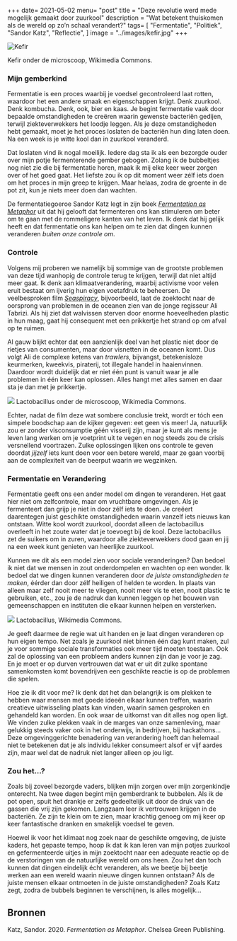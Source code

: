 +++
date= 2021-05-02
menu= "post"
title = "Deze revolutie werd mede mogelijk gemaakt door zuurkool"
description = "Wat betekent thuiskomen als de wereld op zo’n schaal verandert?"
tags= [
    "Fermentatie",
    "Politiek",
    "Sandor Katz",
    "Reflectie",
]
image = "../images/kefir.jpg"
+++

![](https://upload.wikimedia.org/wikipedia/commons/thumb/b/be/Kefir_wodny_%28Tibicos%29.jpg/640px-Kefir_wodny_%28Tibicos%29.jpg "Kefir")

Kefir onder de microscoop, Wikimedia Commons.

### Mijn gemberkind 

Fermentatie is een proces waarbij je voedsel gecontroleerd laat rotten, waardoor het een andere smaak en eigenschappen krijgt. Denk zuurkool. Denk kombucha. Denk, ook, bier en kaas. Je begint fermentatie vaak door bepaalde omstandigheden te creëren waarin gewenste bacteriën gedijen, terwijl ziekteverwekkers het loodje leggen. Als je deze omstandigheden hebt gemaakt, moet je het proces loslaten de bacteriën hun ding laten doen. Na een week is je witte kool dan in zuurkool veranderd. 

Dat loslaten vind ik nogal moeilijk. Iedere dag sta ik als een bezorgde ouder over mijn potje fermenterende gember gebogen. Zolang ik de bubbeltjes nog niet zie die bij fermentatie horen, maak ik mij elke keer weer zorgen over of het goed gaat. Het liefste zou ik op dit moment weer zélf iets doen om het proces in mijn greep te krijgen. Maar helaas, zodra de groente in de pot zit, kun je niets meer doen dan wachten.

De fermentatiegoeroe Sandor Katz legt in zijn boek [*Fermentation as Metaphor*](https://www.chelseagreen.com/product/fermentation-as-metaphor/) uit dat hij gelooft dat fermenteren ons kan stimuleren om beter om te gaan met de rommeligere kanten van het leven. Ik denk dat hij gelijk heeft en dat fermentatie ons kan helpen om te zien dat dingen kunnen veranderen *buiten onze controle om*. 

### Controle 

Volgens mij proberen we namelijk bij sommige van de grootste problemen van deze tijd wanhopig de controle terug te krijgen, terwijl dat niet altijd meer gaat. Ik denk aan klimaatverandering, waarbij activisme voor velen eruit bestaat om ijverig hun eigen voetafdruk te beheersen. De veelbesproken film [*Seaspiracy*](https://www.seaspiracy.org/), bijvoorbeeld, laat de zoektocht naar de oorsprong van problemen in de oceanen zien van de jonge regisseur Ali Tabrizi. Als hij ziet dat walvissen sterven door enorme hoeveelheden plastic in hun maag, gaat hij consequent met een prikkertje het strand op om afval op te ruimen. 

Al gauw blijkt echter dat een aanzienlijk deel van het plastic niet door de rietjes van consumenten, maar door visnetten in de oceanen komt. Dus volgt Ali de complexe ketens van *trawlers*, bijvangst, betekenisloze keurmerken, kweekvis, piraterij, tot illegale handel in haaienvinnen. Daardoor wordt duidelijk dat er niet één punt is vanuit waar je alle problemen in één keer kan oplossen. Alles hangt met alles samen en daar sta je dan met je prikkertje. 

![](https://upload.wikimedia.org/wikipedia/commons/thumb/9/96/Lactobacillus_%28Gram%2B%29.jpg/640px-Lactobacillus_%28Gram%2B%29.jpg)
Lactobacillus onder de microscoop, Wikimedia Commons.

Echter, nadat de film deze wat sombere conclusie trekt, wordt er tóch een simpele boodschap aan de kijker gegeven: eet geen vis meer! Ja, natuurlijk zou er zonder visconsumptie géén visserij zijn, maar je kunt als mens je leven lang werken om je voetprint uit te vegen en nog steeds zou de crisis versnellend voortrazen. Zulke oplossingen lijken ons controle te geven doordat *jijzelf* iets kunt doen voor een betere wereld, maar ze gaan voorbij aan de complexiteit van de beerput waarin we wegzinken. 

### Fermentatie en Verandering

Fermentatie geeft ons een ander model om dingen te veranderen. Het gaat hier niet om zelfcontrole, maar om vruchtbare omgevingen. Als je fermenteert dan grijp je niet in door zélf iets te doen. Je creëert daarentegen juist geschikte omstandigheden waarin vanzelf iets nieuws kan ontstaan. Witte kool wordt zuurkool, doordat alleen de lactobacillus overleeft in het zoute water dat je toevoegt bij de kool. Deze lactobacillus zet de suikers om in zuren, waardoor alle ziekteverwekkers dood gaan en jij na een week kunt genieten van heerlijke zuurkool.

Kunnen we dit als een model zien voor sociale veranderingen? Dan bedoel ik niet dat we mensen in zout onderdompelen en wachten op een wonder. Ik bedoel dat we dingen kunnen veranderen door *de juiste omstandigheden te maken*, éérder dan door zélf heiligen of helden te worden. In plaats van alleen maar zelf nooit meer te vliegen, nooit meer vis te eten, nooit plastic te gebruiken, etc., zou je de nadruk dan kunnen leggen op het bouwen van gemeenschappen en instituten die elkaar kunnen helpen en versterken. 

![](https://upload.wikimedia.org/wikipedia/commons/thumb/6/61/Lactobacillus_acidophilus_SEM.jpg/640px-Lactobacillus_acidophilus_SEM.jpg)
Lactobacillus, Wikimedia Commons.

Je geeft daarmee de regie wat uit handen en je laat dingen veranderen op hun eigen tempo. Net zoals je zuurkool niet binnen één dag kunt maken, zul je voor sommige sociale transformaties ook meer tijd moeten toestaan. Ook zal de oplossing van een probleem anders kunnen zijn dan je voor je zag. En je moet er op durven vertrouwen dat wat er uit dit zulke spontane samenkomsten komt bovendrijven een geschikte reactie is op de problemen die spelen.

Hoe zie ik dit voor me? Ik denk dat het dan belangrijk is om plekken te hebben waar mensen met goede ideeën elkaar kunnen treffen, waarin creatieve uitwisseling plaats kan vinden, waarin samen gesproken en gehandeld kan worden. En ook waar de uitkomst van dit alles nog open ligt. We vinden zulke plekken vaak in de marges van onze samenleving, maar gelukkig steeds vaker ook in het onderwijs, in bedrijven, bij hackathons... Deze omgevinggerichte benadering van verandering hoeft dan helemaal niet te betekenen dat je als individu lekker consumeert alsof er vijf aardes zijn, maar wel dat de nadruk niet langer alleen op jou ligt. 

### Zou het...?

Zoals bij zoveel bezorgde vaders, blijken mijn zorgen over mijn zorgenkindje onterecht. Na twee dagen begint mijn gemberdrank te bubbelen. Als ik de pot open, spuit het drankje er zelfs gedeeltelijk uit door de druk van de gassen die vrij zijn gekomen. Langzaam leer ik vertrouwen krijgen in de bacteriën. Ze zijn te klein om te zien, maar krachtig genoeg om mij keer op keer fantastische dranken en smakelijk voedsel te geven. 

Hoewel ik voor het klimaat nog zoek naar de geschikte omgeving, de juiste kaders, het gepaste tempo, hoop ik dat ik kan leren van mijn potjes zuurkool en gefermenteerde uitjes in mijn zoektocht naar een adequate reactie op de de verstoringen van de natuurlijke wereld om ons heen. Zou het dan toch kunnen dat dingen eindelijk écht veranderen, als we beetje bij beetje werken aan een wereld waarin nieuwe dingen kunnen ontstaan? Als de juiste mensen elkaar ontmoeten in de juiste omstandigheden? Zoals Katz zegt, zodra de bubbels beginnen te verschijnen, is alles mogelijk...

## Bronnen

Katz, Sandor. 2020. *Fermentation as Metaphor*. Chelsea Green Publishing.
